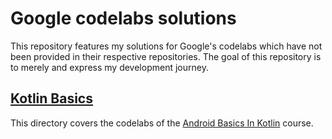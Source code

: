 # Google codelabs solutions

This repository features my solutions for Google's codelabs which have not been provided in their respective repositories. The goal of this repository is to merely and express my development journey.

## [Kotlin Basics]('./kotlin-basics/')

This directory covers the codelabs of the [Android Basics In Kotlin]('https://developer.android.com/courses/android-basics-kotlin/course') course.
